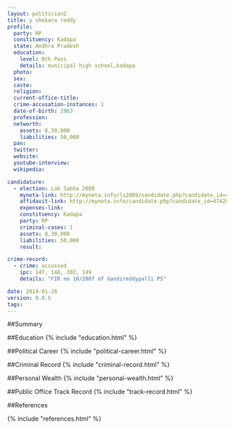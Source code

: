 ```yaml
---
layout: politician2
title: y shekara reddy
profile: 
  party: RP
  constituency: Kadapa
  state: Andhra Pradesh
  education: 
    level: 8th Pass
    details: municipal high school,kadapa
  photo: 
  sex: 
  caste: 
  religion: 
  current-office-title: 
  crime-accusation-instances: 1
  date-of-birth: 1963
  profession: 
  networth: 
    assets: 8,30,000
    liabilities: 50,000
  pan: 
  twitter: 
  website: 
  youtube-interview: 
  wikipedia: 

candidature: 
  - election: Lok Sabha 2009
    myneta-link: http://myneta.info/ls2009/candidate.php?candidate_id=4742
    affidavit-link: http://myneta.info/candidate.php?candidate_id=4742&scan=original
    expenses-link: 
    constituency: Kadapa 
    party: RP
    criminal-cases: 1
    assets: 8,30,000
    liabilities: 50,000
    result:  

crime-record: 
  - crime: accussed
    ipc: 147, 148, 302, 149
    details: "FIR no 10/2007 of Gandireddypalli PS" 

date: 2014-01-28
version: 0.0.5
tags: 
---
```

##Summary


##Education
{% include "education.html" %}


##Political Career
{% include "political-career.html" %}


##Criminal Record
{% include "criminal-record.html" %}


##Personal Wealth
{% include "personal-wealth.html" %}


##Public Office Track Record
{% include "track-record.html" %}


##References


{% include "references.html" %}